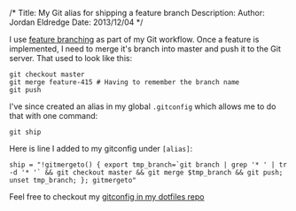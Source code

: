 /*
Title: My Git alias for shipping a feature branch
Description: 
Author: Jordan Eldredge
Date: 2013/12/04
*/

I use [feature branching][1] as part of my Git workflow. Once a feature is implemented, I need to merge it's branch into master and push it to the Git server. That used to look like this:

    git checkout master
    git merge feature-415 # Having to remember the branch name
    git push

I've since created an alias in my global `.gitconfig` which allows me to do that with one command:

    git ship

Here is line I added to my gitconfig under `[alias]`:

    ship = "!gitmergeto() { export tmp_branch=`git branch | grep '* ' | tr -d '* '` && git checkout master && git merge $tmp_branch && git push; unset tmp_branch; }; gitmergeto"

Feel free to checkout my [gitconfig in my dotfiles repo][2]

[1]: https://www.atlassian.com/git/workflows#!workflow-feature-branch
[2]: https://github.com/captbaritone/dotfiles/blob/master/gitconfig
